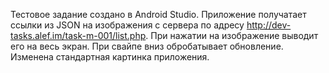 Тестовое задание создано в Android Studio. Приложение получатает ссылки из JSON на изображения с сервера по адресу
http://dev-tasks.alef.im/task-m-001/list.php. При нажатии на изображение выводит его на весь экран.
При свайпе вниз обробатывает обновление. Изменена стандартная картинка приложения.
